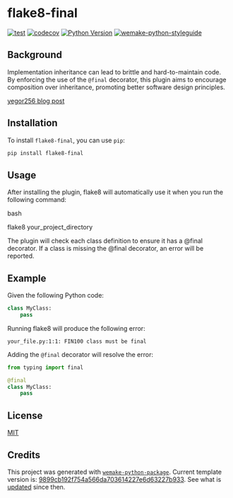 <!---
The MIT License (MIT)

Copyright (c) 2023 blablatdinov

Permission is hereby granted, free of charge, to any person obtaining a copy
of this software and associated documentation files (the "Software"), to deal
in the Software without restriction, including without limitation the rights
to use, copy, modify, merge, publish, distribute, sublicense, and/or sell
copies of the Software, and to permit persons to whom the Software is
furnished to do so, subject to the following conditions:

The above copyright notice and this permission notice shall be included in all
copies or substantial portions of the Software.

THE SOFTWARE IS PROVIDED "AS IS", WITHOUT WARRANTY OF ANY KIND,
EXPRESS OR IMPLIED, INCLUDING BUT NOT LIMITED TO THE WARRANTIES OF
MERCHANTABILITY, FITNESS FOR A PARTICULAR PURPOSE AND NONINFRINGEMENT.
IN NO EVENT SHALL THE AUTHORS OR COPYRIGHT HOLDERS BE LIABLE FOR ANY CLAIM,
DAMAGES OR OTHER LIABILITY, WHETHER IN AN ACTION OF CONTRACT, TORT OR
OTHERWISE, ARISING FROM, OUT OF OR IN CONNECTION WITH THE SOFTWARE OR THE USE
OR OTHER DEALINGS IN THE SOFTWARE.
--->

# flake8-final

[![test](https://github.com/blablatdinov/flake8-final/actions/workflows/test.yml/badge.svg)](https://github.com/blablatdinov/flake8-final/actions/workflows/test.yml)
[![codecov](https://codecov.io/gh/blablatdinov/flake8-final/branch/master/graph/badge.svg)](https://codecov.io/gh/blablatdinov/flake8-final)
[![Python Version](https://img.shields.io/pypi/pyversions/flake8-final.svg)](https://pypi.org/project/flake8-final/)
[![wemake-python-styleguide](https://img.shields.io/badge/style-wemake-000000.svg)](https://github.com/wemake-services/wemake-python-styleguide)

## Background

Implementation inheritance can lead to brittle and hard-to-maintain code. By enforcing the use of the `@final` decorator, this plugin aims to encourage composition over inheritance, promoting better software design principles.

[yegor256 blog post](https://www.yegor256.com/2016/09/13/inheritance-is-procedural.html)

## Installation

To install `flake8-final`, you can use `pip`:

```bash
pip install flake8-final
```

## Usage

After installing the plugin, flake8 will automatically use it when you run the following command:

bash

flake8 your_project_directory

The plugin will check each class definition to ensure it has a @final decorator. If a class is missing the @final decorator, an error will be reported.

## Example

Given the following Python code:

```python
class MyClass:
    pass
```

Running flake8 will produce the following error:

```
your_file.py:1:1: FIN100 class must be final
```

Adding the `@final` decorator will resolve the error:

```python
from typing import final

@final
class MyClass:
    pass
```

## License

[MIT](https://github.com/blablatdinov/flake8-final/blob/master/LICENSE)


## Credits

This project was generated with [`wemake-python-package`](https://github.com/wemake-services/wemake-python-package). Current template version is: [9899cb192f754a566da703614227e6d63227b933](https://github.com/wemake-services/wemake-python-package/tree/9899cb192f754a566da703614227e6d63227b933). See what is [updated](https://github.com/wemake-services/wemake-python-package/compare/9899cb192f754a566da703614227e6d63227b933...master) since then.
